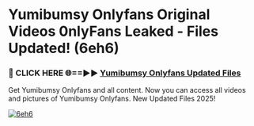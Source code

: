 # Yumibumsy Onlyfans Original Videos 0nlyFans Leaked - Files Updated! (6eh6)

<h3>🔴 CLICK HERE 🌐==►► <a href="https://tinyurl.com/ehrbuxhb" rel="nofollow">Yumibumsy Onlyfans Updated Files</a></h3>

Get Yumibumsy Onlyfans and all content. Now you can access all videos and pictures of Yumibumsy Onlyfans. New Updated Files 2025!

[![6eh6](https://i.imgur.com/lVYEuWS.gif)](https://tinyurl.com/ehrbuxhb)
